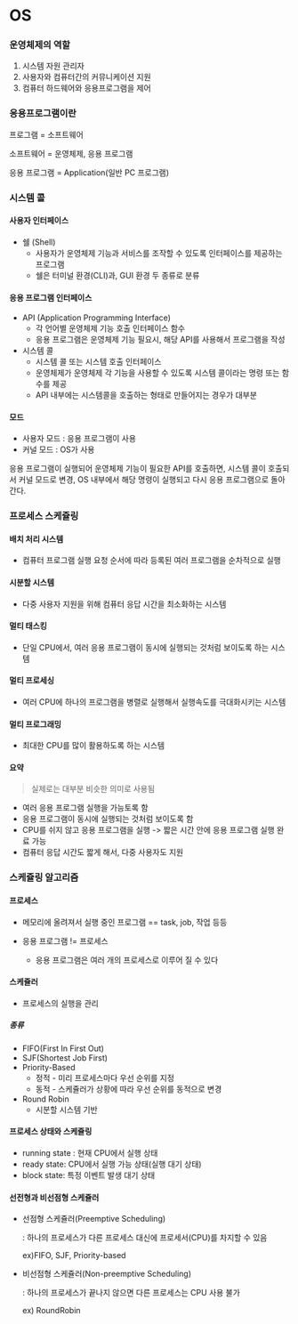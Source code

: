 # OS

### 운영체제의 역할

1. 시스템 자원 관리자
2. 사용자와 컴퓨터간의 커뮤니케이션 지원
3. 컴퓨터 하드웨어와 응용프로그램을 제어



### 응용프로그램이란

프로그램 = 소프트웨어

소프트웨어 = 운영체제, 응용 프로그램

응용 프로그램 = Application(일반 PC 프로그램)



### 시스템 콜

#### 사용자 인터페이스

- 쉘 (Shell)
  - 사용자가 운영체제 기능과 서비스를 조작할 수 있도록 인터페이스를
    제공하는 프로그램
  - 쉘은 터미널 환경(CLI)과, GUI 환경 두 종류로 분류

#### 응용 프로그램 인터페이스

- API (Application Programming Interface)
  - 각 언어별 운영체제 기능 호출 인터페이스 함수
  - 응용 프로그램은 운영체제 기능 필요시, 해당 API를 사용해서 프로그램을 작성
- 시스템 콜
  - 시스템 콜 또는 시스템 호출 인터페이스
  - 운영체제가 운영체제 각 기능을 사용할 수 있도록 시스템 콜이라는 명령
    또는 함수를 제공
  - API 내부에는 시스템콜을 호출하는 형태로 만들어지는 경우가 대부분

#### 모드

- 사용자 모드 : 응용 프로그램이 사용
- 커널 모드 : OS가 사용

응용 프로그램이 실행되어 운영체제 기능이 필요한 API를 호출하면, 시스템 콜이 호출되서 커널 모드로 변경, OS 내부에서 해당 명령이 실행되고 다시 응용 프로그램으로 돌아간다.



### 프로세스 스케쥴링

#### 배치 처리 시스템

- 컴퓨터 프로그램 실행 요청 순서에 따라 등록된 여러 프로그램을 순차적으로 실행

#### 시분할 시스템

- 다중 사용자 지원을 위해 컴퓨터 응답 시간을 최소화하는 시스템

#### 멀티 태스킹

- 단일 CPU에서, 여러 응용 프로그램이 동시에 실행되는 것처럼 보이도록 하는 시스템

#### 멀티 프로세싱

- 여러 CPU에 하나의 프로그램을 병렬로 실행해서 실행속도를 극대화시키는 시스템

#### 멀티 프로그래밍

- 최대한 CPU를 많이 활용하도록 하는 시스템



#### 요약

> 실제로는 대부분 비슷한 의미로 사용됨

- 여러 응용 프로그램 실행을 가능토록 함
- 응용 프로그램이 동시에 실행되는 것처럼 보이도록 함
- CPU를 쉬지 않고 응용 프로그램을 실행 -> 짧은 시간 안에 응용 프로그램 실행 완료 가능
- 컴퓨터 응답 시간도 짧게 해서, 다중 사용자도 지원



### 스케쥴링 알고리즘

#### 프로세스

- 메모리에 올려져서 실행 중인 프로그램 == task, job, 작업 등등

- 응용 프로그램 != 프로세스
  - 응용 프로그램은 여러 개의 프로세스로 이루어 질 수 있다

#### 스케쥴러

- 프로세스의 실행을 관리

##### 종류

- FIFO(First In First Out)
- SJF(Shortest Job First)
- Priority-Based
  - 정적 - 미리 프로세스마다 우선 순위를 지정
  - 동적 - 스케쥴러가 상황에 따라 우선 순위를 동적으로 변경
- Round Robin
  - 시분할 시스템 기반

#### 프로세스 상태와 스케쥴링

- running state : 현재 CPU에서 실행 상태
- ready state: CPU에서 실행 가능 상태(실행 대기 상태)
- block state: 특정 이벤트 발생 대기 상태

#### 선전형과 비선점형 스케쥴러

- 선점형 스케쥴러(Preemptive Scheduling)

  : 하나의 프로세스가 다른 프로세스 대신에 프로세서(CPU)를 차지할 수 있음

  ex)FIFO, SJF, Priority-based

- 비선점형 스케쥴러(Non-preemptive Scheduling)

  : 하나의 프로세스가 끝나지 않으면 다른 프로세스는 CPU 사용 불가

  ex) RoundRobin

